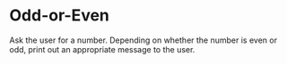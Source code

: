 # Odd-or-Even
Ask the user for a number. Depending on whether the number is even or odd, print out an appropriate message to the user.
